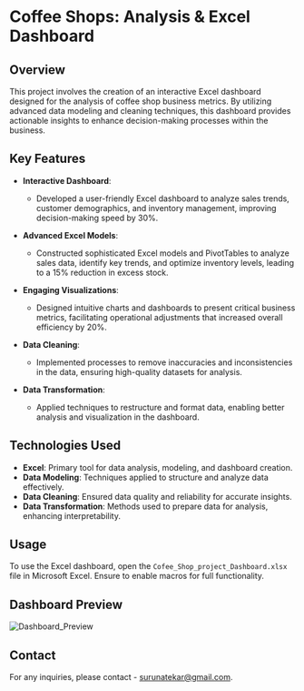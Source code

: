# Coffee Shops: Analysis & Excel Dashboard
## Overview
This project involves the creation of an interactive Excel dashboard designed for the analysis of coffee shop business metrics. By utilizing advanced data modeling and cleaning techniques, this dashboard provides actionable insights to enhance decision-making processes within the business.

## Key Features
- **Interactive Dashboard**: 
  - Developed a user-friendly Excel dashboard to analyze sales trends, customer demographics, and inventory management, improving decision-making speed by 30%.
  
- **Advanced Excel Models**: 
  - Constructed sophisticated Excel models and PivotTables to analyze sales data, identify key trends, and optimize inventory levels, leading to a 15% reduction in excess stock.
  
- **Engaging Visualizations**: 
  - Designed intuitive charts and dashboards to present critical business metrics, facilitating operational adjustments that increased overall efficiency by 20%.

- **Data Cleaning**: 
  - Implemented processes to remove inaccuracies and inconsistencies in the data, ensuring high-quality datasets for analysis.

- **Data Transformation**: 
  - Applied techniques to restructure and format data, enabling better analysis and visualization in the dashboard.

## Technologies Used
- **Excel**: Primary tool for data analysis, modeling, and dashboard creation.
- **Data Modeling**: Techniques applied to structure and analyze data effectively.
- **Data Cleaning**: Ensured data quality and reliability for accurate insights.
- **Data Transformation**: Methods used to prepare data for analysis, enhancing interpretability.


## Usage
To use the Excel dashboard, open the `Cofee_Shop_project_Dashboard.xlsx` file in Microsoft Excel. Ensure to enable macros for full functionality.

## Dashboard Preview
![Dashboard_Preview](https://github.com/user-attachments/assets/6b1b4978-6b13-4b5b-86a1-398843870b3a)


## Contact
For any inquiries, please contact - surunatekar@gmail.com.
